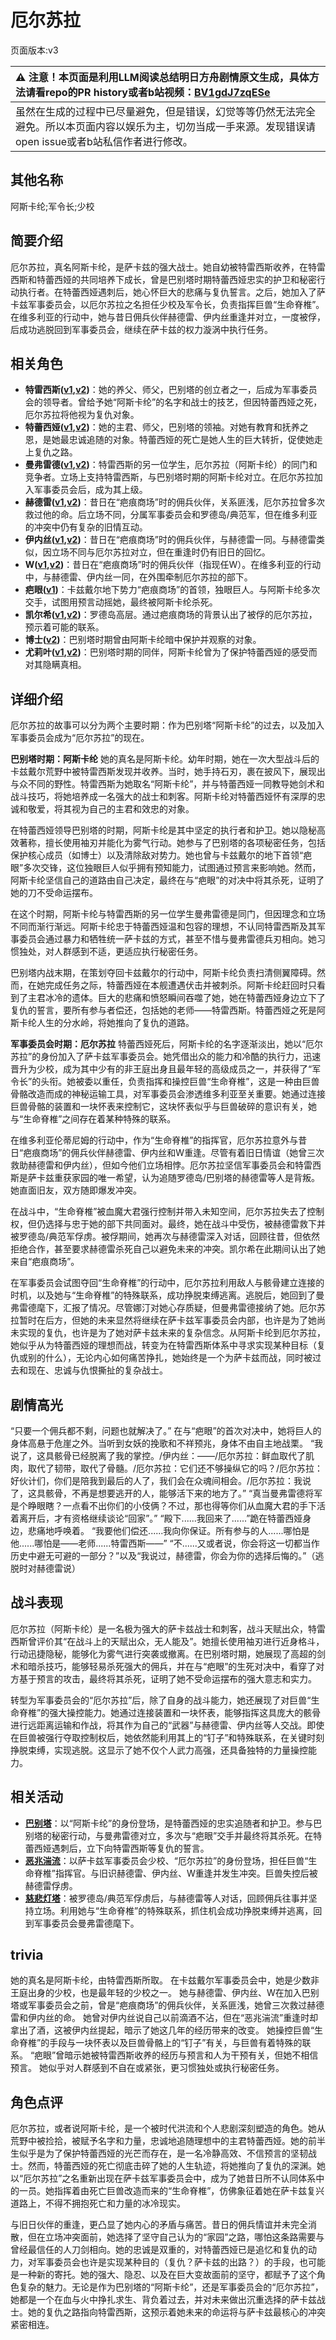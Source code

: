 # 厄尔苏拉
页面版本:v3
 

| :warning: 注意！本页面是利用LLM阅读总结明日方舟剧情原文生成，具体方法请看repo的PR history或者b站视频：[BV1gdJ7zqESe](https://www.bilibili.com/video/BV1gdJ7zqESe/)         |
|:----------------------------|
| 虽然在生成的过程中已尽量避免，但是错误，幻觉等等仍然无法完全避免。所以本页面内容以娱乐为主，切勿当成一手来源。发现错误请open issue或者b站私信作者进行修改。|



## 其他名称
阿斯卡纶;军令长;少校
## 简要介绍
厄尔苏拉，真名阿斯卡纶，是萨卡兹的强大战士。她自幼被特雷西斯收养，在特雷西斯和特蕾西娅的共同培养下成长，曾是巴别塔时期特蕾西娅忠实的护卫和秘密行动执行者。在特蕾西娅遇刺后，她心怀巨大的悲痛与复仇誓言。之后，她加入了萨卡兹军事委员会，以厄尔苏拉之名担任少校及军令长，负责指挥巨兽“生命脊椎”。在维多利亚的行动中，她与昔日佣兵伙伴赫德雷、伊内丝重逢并对立，一度被俘，后成功逃脱回到军事委员会，继续在萨卡兹的权力漩涡中执行任务。
## 相关角色
-   **特雷西斯([v1](../chars/extended_char_te_lei_xi_si.md),[v2](extended_char_te_lei_xi_si.md))**：她的养父、师父，巴别塔的创立者之一，后成为军事委员会的领导者。曾给予她“阿斯卡纶”的名字和战士的技艺，但因特蕾西娅之死，厄尔苏拉将他视为复仇对象。
-   **特蕾西娅([v1](../chars/extended_char_te_lei_xi_ya.md),[v2](extended_char_te_lei_xi_ya.md))**：她的主君、师父，巴别塔的领袖。对她有教育和抚养之恩，是她最忠诚追随的对象。特蕾西娅的死亡是她人生的巨大转折，促使她走上复仇之路。
-   **曼弗雷德([v1](../chars/extended_char_man_fu_lei_de.md),[v2](extended_char_man_fu_lei_de.md))**：特雷西斯的另一位学生，厄尔苏拉（阿斯卡纶）的同门和竞争者。立场上支持特雷西斯，与巴别塔时期的阿斯卡纶对立。在厄尔苏拉加入军事委员会后，成为其上级。
-   **赫德雷([v1](../chars/char_4088_hodrer.md),[v2](char_4088_hodrer.md))**：昔日在“疤痕商场”时的佣兵伙伴，关系匪浅，厄尔苏拉曾多次救过他的命。后立场不同，分属军事委员会和罗德岛/典范军，但在维多利亚的冲突中仍有复杂的旧情互动。
-   **伊内丝([v1](../chars/char_4087_ines.md),[v2](char_4087_ines.md))**：昔日在“疤痕商场”时的佣兵伙伴，与赫德雷一同。与赫德雷类似，因立场不同与厄尔苏拉对立，但在重逢时仍有旧日的回忆。
-   **W([v1](../chars/char_113_cqbw.md),[v2](char_113_cqbw.md))**：昔日在“疤痕商场”时的佣兵伙伴（指现任W）。在维多利亚的行动中，与赫德雷、伊内丝一同，在外围牵制厄尔苏拉的部下。
-   **疤眼([v1](../chars/extended_char_1c8651.md))**：卡兹戴尔地下势力“疤痕商场”的首领，独眼巨人。与阿斯卡纶多次交手，试图用预言动摇她，最终被阿斯卡纶杀死。
-   **凯尔希([v1](../chars/char_003_kalts.md),[v2](char_003_kalts.md))**：罗德岛高层。通过疤痕商场的背景认出了被俘的厄尔苏拉，预示着可能的联系。
-   **博士([v2](extended_char_bo_shi.md))**：巴别塔时期曾由阿斯卡纶暗中保护并观察的对象。
-   **尤莉叶([v1](../chars/extended_char_you_li_ye.md),[v2](extended_char_you_li_ye.md))**：巴别塔时期的同伴，阿斯卡纶曾为了保护特蕾西娅的感受而对其隐瞒真相。
## 详细介绍
厄尔苏拉的故事可以分为两个主要时期：作为巴别塔“阿斯卡纶”的过去，以及加入军事委员会成为“厄尔苏拉”的现在。

**巴别塔时期：阿斯卡纶**
她的真名是阿斯卡纶。幼年时期，她在一次大型战斗后的卡兹戴尔荒野中被特雷西斯发现并收养。当时，她手持石刃，裹在披风下，展现出与众不同的野性。特雷西斯为她取名“阿斯卡纶”，并与特蕾西娅一同教导她剑术和战斗技巧，将她培养成一名强大的战士和刺客。阿斯卡纶对特蕾西娅怀有深厚的忠诚和敬爱，将其视为自己的主君和效忠的对象。

在特蕾西娅领导巴别塔的时期，阿斯卡纶是其中坚定的执行者和护卫。她以隐秘高效著称，擅长使用袖刃并能化为雾气行动。她参与了巴别塔的各项秘密任务，包括保护核心成员（如博士）以及清除敌对势力。她也曾与卡兹戴尔的地下首领“疤眼”多次交锋，这位独眼巨人似乎拥有预知能力，试图通过预言来影响她。然而，阿斯卡纶坚信自己的道路由自己决定，最终在与“疤眼”的对决中将其杀死，证明了她的刀不受命运摆布。

在这个时期，阿斯卡纶与特雷西斯的另一位学生曼弗雷德是同门，但因理念和立场不同而渐行渐远。阿斯卡纶忠于特蕾西娅温和包容的理想，不认同特雷西斯及其军事委员会通过暴力和牺牲统一萨卡兹的方式，甚至不惜与曼弗雷德兵刃相向。她习惯独处，对人群感到不适，更适应执行秘密任务。

巴别塔内战末期，在策划夺回卡兹戴尔的行动中，阿斯卡纶负责扫清侧翼障碍。然而，在她完成任务之际，特蕾西娅在本舰遭遇伏击并被刺杀。阿斯卡纶赶回时只看到了主君冰冷的遗体。巨大的悲痛和愤怒瞬间吞噬了她，她在特蕾西娅身边立下了复仇的誓言，要所有参与者偿还，包括她的老师——特雷西斯。特蕾西娅之死是阿斯卡纶人生的分水岭，将她推向了复仇的道路。

**军事委员会时期：厄尔苏拉**
特蕾西娅死后，阿斯卡纶的名字逐渐淡出，她以“厄尔苏拉”的身份加入了萨卡兹军事委员会。她凭借出众的能力和冷酷的执行力，迅速晋升为少校，成为其中少有的非王庭出身且最年轻的高级成员之一，并获得了“军令长”的头衔。她被委以重任，负责指挥和操控巨兽“生命脊椎”，这是一种由巨兽骨骼改造而成的神秘运输工具，对军事委员会渗透维多利亚至关重要。她通过连接巨兽骨骼的装置和一块怀表来控制它，这块怀表似乎与巨兽破碎的意识有关，她与“生命脊椎”之间存在着某种特殊的联系。

在维多利亚伦蒂尼姆的行动中，作为“生命脊椎”的指挥官，厄尔苏拉意外与昔日“疤痕商场”的佣兵伙伴赫德雷、伊内丝和W重逢。尽管有着旧日情谊（她曾三次救助赫德雷和伊内丝），但如今他们立场相悖。厄尔苏拉坚信军事委员会和特雷西斯是萨卡兹重获家园的唯一希望，认为追随罗德岛/巴别塔的赫德雷等人是背叛。她直面旧友，双方随即爆发冲突。

在战斗中，“生命脊椎”被血魔大君强行控制并带入未知空间，厄尔苏拉失去了控制权，但仍选择与忠于她的部下共同面对。最终，她在战斗中受伤，被赫德雷救下并被罗德岛/典范军俘虏。被俘期间，她再次与赫德雷深入对话，回顾往昔，但依然拒绝合作，甚至要求赫德雷杀死自己以避免未来的冲突。凯尔希在此期间认出了她来自“疤痕商场”。

在军事委员会试图夺回“生命脊椎”的行动中，厄尔苏拉利用敌人与骸骨建立连接的时机，以及她与“生命脊椎”的特殊联系，成功挣脱束缚逃离。逃脱后，她回到了曼弗雷德麾下，汇报了情况。尽管娜汀对她心存质疑，但曼弗雷德接纳了她。厄尔苏拉暂时在后方，但她的未来显然将继续在萨卡兹军事委员会内部，也许是为了她尚未实现的复仇，也许是为了她对萨卡兹未来的复杂信念。从阿斯卡纶到厄尔苏拉，她似乎从为特蕾西娅的理想而战，转变为在特雷西斯体系中寻求实现某种目标（复仇或别的什么），无论内心如何痛苦挣扎，她始终是一个为萨卡兹而战，同时被过去和现在、忠诚与仇恨撕扯的复杂战士。
## 剧情高光
“只要一个佣兵都不剩，问题也就解决了。”
在与“疤眼”的首次对决中，她将巨人的身体高悬于危崖之外。当听到女妖的挽歌和不祥预兆，身体不由自主地战栗。
“我说了，这具骸骨已经脱离了我的掌控。/伊内丝：——/厄尔苏拉：鲜血取代了肌肉，取代了韧带，取代了骨髓。/厄尔苏拉：它们还不够操纵它的吗？/厄尔苏拉：好伙计们，你们是陪我到最后的人了，我们会在众魂间相会。/厄尔苏拉：我说了，这具骸骨，不再是想要逃开的人，能够活下来的地方了。”
“真当曼弗雷德将军是个睁眼瞎？一点看不出你们的小伎俩？不过，那也得等你们从血魔大君的手下活着离开后，才有资格继续谈论“回家”。”
“殿下......我回来了......”跪在特蕾西娅身边，悲痛地呼唤着。
“我要他们偿还......我向你保证。所有参与的人......哪怕是他......哪怕是——老师......特雷西斯——”
“不......又或者说，你会将这一切都当作历史中避无可避的一部分？”以及“我说过，赫德雷，你会为你的选择后悔的。”（逃脱时对赫德雷说）
## 战斗表现
厄尔苏拉（阿斯卡纶）是一名极为强大的萨卡兹战士和刺客，战斗天赋出众，特雷西斯曾评价其“在战斗上的天赋出众，无人能及”。她擅长使用袖刃进行近身格斗，行动迅捷隐秘，能够化为雾气进行突袭或撤离。在巴别塔时期，她展现了高超的剑术和暗杀技巧，能够轻易杀死强大的佣兵，并在与“疤眼”的生死对决中，看穿了对方基于预言的攻击，最终将其杀死，证明了她不受命运摆布的强大意志和实力。

转型为军事委员会的“厄尔苏拉”后，除了自身的战斗能力，她还展现了对巨兽“生命脊椎”的强大操控能力。她通过连接装置和一块怀表，能够指挥这具庞大的骸骨进行远距离运输和作战，将其作为自己的“武器”与赫德雷、伊内丝等人交战。即使在巨兽被强行夺取控制权后，她依然能利用其上的“钉子”和特殊联系，在关键时刻挣脱束缚，实现逃脱。这显示了她不仅个人武力高强，还具备独特的力量操控能力。
## 相关活动
-   **[巴别塔](../stories/act33side.md)**：以“阿斯卡纶”的身份登场，是特蕾西娅的忠实追随者和护卫。参与巴别塔的秘密行动，与曼弗雷德对立，多次与“疤眼”交手并最终将其杀死。在特蕾西娅遇刺后，立下向特雷西斯等复仇的誓言。
-   **[恶兆湍流](../stories/main_13.md)**：以萨卡兹军事委员会少校、“厄尔苏拉”的身份登场，担任巨兽“生命脊椎”指挥官。与旧识赫德雷、伊内丝、W重逢并发生冲突。巨兽失控后被赫德雷俘虏。
-   **[慈悲灯塔](../stories/main_14.md)**：被罗德岛/典范军俘虏后，与赫德雷等人对话，回顾佣兵往事并坚持立场。利用她与“生命脊椎”的特殊联系，抓住机会成功挣脱束缚并逃离，回到军事委员会曼弗雷德麾下。
## trivia
她的真名是阿斯卡纶，由特雷西斯所取。
在卡兹戴尔军事委员会中，她是少数非王庭出身的少校，也是最年轻的少校之一。
她与赫德雷、伊内丝、W在加入巴别塔或军事委员会之前，曾是“疤痕商场”的佣兵伙伴，关系匪浅，她曾三次救过赫德雷和伊内丝的命。
她曾对伊内丝说自己以前滴酒不沾，但在“恶兆湍流”重逢时却拿出了酒，这被伊内丝提起，暗示了她这几年的经历带来的改变。
她操控巨兽“生命脊椎”的手段与一块怀表以及巨兽骨骼上的“钉子”有关，与巨兽有着特殊的联系。
“疤眼”曾暗示她被特雷西斯收养的经历与预言和人为干预有关，但她不相信预言。
她似乎对人群感到不自在或紧张，更习惯独处或执行秘密任务。
## 角色点评
厄尔苏拉，或者说阿斯卡纶，是一个被时代洪流和个人悲剧深刻塑造的角色。她从荒野中被捡拾，被赋予名字和力量，忠诚地追随理想中的主君特蕾西娅。她的前半生似乎是为了保护特蕾西娅的光芒而存在，是一名冷静高效、不信预言的坚韧战士。然而，特蕾西娅的死亡彻底击碎了她的人生轨迹，将她推向了复仇的深渊。她以“厄尔苏拉”之名重新出现在萨卡兹军事委员会中，成为了她昔日所不认同体系中的一员。她指挥着由死亡巨兽改造而来的“生命脊椎”，仿佛象征着她在萨卡兹复兴道路上，不得不拥抱死亡和力量的冰冷现实。

与旧日伙伴的重逢，更凸显了她内心的矛盾与痛苦。昔日的佣兵情谊并未完全消散，但在立场冲突面前，她选择了坚守自己认为的“家园”之路，哪怕这条路需要与曾经最信任的人刀剑相向。她的忠诚是双重的，对特蕾西娅已是追忆和复仇的动力，对军事委员会也许是实现某种目的（复仇？萨卡兹的出路？）的手段，也可能是一种新的寄托。她的强大、隐忍、以及在巨大变故面前的坚守，都赋予了这个角色复杂的魅力。无论是作为巴别塔的“阿斯卡纶”，还是军事委员会的“厄尔苏拉”，她都是一个在血与火中挣扎求生、背负着过去，并对未来做出沉重选择的萨卡兹战士。她的复仇之路指向特雷西斯，这预示着她未来的命运将与萨卡兹最核心的冲突紧密相连。